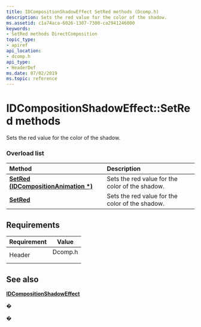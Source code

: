 ```yaml
---
title: IDCompositionShadowEffect SetRed methods (Dcomp.h)
description: Sets the red value for the color of the shadow.
ms.assetid: c1a74aca-6026-1307-7300-ca2941246000
keywords:
- SetRed methods DirectComposition
topic_type:
- apiref
api_location:
- dcomp.h
api_type:
- HeaderDef
ms.date: 07/02/2019
ms.topic: reference
---
```


# IDCompositionShadowEffect::SetRed methods

Sets the red value for the color of the shadow.

### Overload list



| Method                                                                           | Description                                                |
|:---------------------------------------------------------------------------------|:-----------------------------------------------------------|
| [**SetRed (IDCompositionAnimation \*)**](/windows/win32/api/dcomp/nf-dcomp-idcompositionshadoweffect-setred(idcompositionanimation)) | Sets the red value for the color of the shadow.<br/> |
| [**SetRed**](/windows/win32/api/dcomp/nf-dcomp-idcompositionshadoweffect-setred(float))                               | Sets the red value for the color of the shadow.<br/> |



## Requirements



| Requirement | Value |
|-------------------|------------------------------------------------------------------------------------|
| Header<br/> | <dl> <dt>Dcomp.h</dt> </dl> |



## See also

<dl> <dt>

[**IDCompositionShadowEffect**](/windows/win32/api/dcomp/nn-dcomp-idcompositionshadoweffect)
</dt> </dl>

�

�

